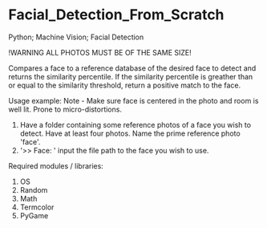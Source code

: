 # Facial_Detection_From_Scratch
Python; Machine Vision; Facial Detection

!WARNING ALL PHOTOS MUST BE OF THE SAME SIZE!

Compares a face to a reference database of the desired face to detect and returns the similarity percentile. If the similarity percentile is greather than or equal to the similarity threshold, return a positive match 
to the face.

Usage example:
  Note - Make sure face is centered in the photo and room is well lit. Prone to micro-distortions.
  1. Have a folder containing some reference photos of a face you wish to detect. Have at least four photos. Name the prime reference photo 'face'.
  2. '>> Face: ' input the file path to the face you wish to use.

Required modules / libraries:
  1. OS
  2. Random
  3. Math
  4. Termcolor
  5. PyGame

